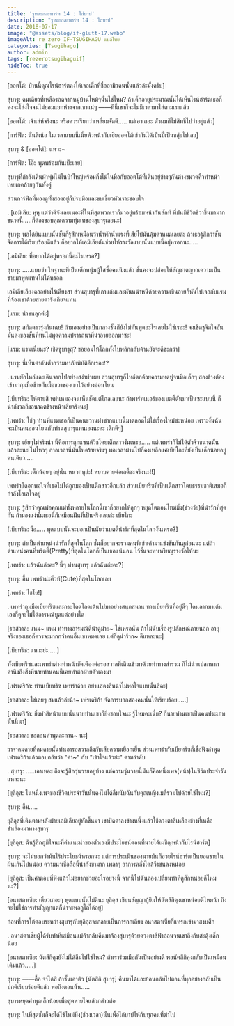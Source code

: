 ```yaml
---
title: 'รูทตะกละพาร์ท 14 : ไถ่บาป'
description: "รูทตะกละพาร์ท 14 : ไถ่บาป"
date: 2018-07-17
image: "@assets/blog/if-glutt-17.webp"
imageAlt: re zero IF-TSUGIHAGU แปลไทย
categories: [Tsugihagu]
author: admin
tags: [rezerotsugihaguif]
hideToc: true
---
```

[ออตโต้: ป่านนี้คุณไรน์ฮาร์ตคงได้เจอเด็กที่ชื่ออามิวคนนั้นแล้วล่ะมั้งครับ]

สุบารุ: คนเดียวที่เหลือรอดจากหมู่บ้านไหม้ๆนั่นใช่ไหม? ถ้าเด็กอายุประมาณนั้นได้เห็นไรน์ฮาร์ตเธอก็คงจะโล่งใจจนไม่ยอมแยกห่างจากเขาแน่ๆ ――ทีนี้เขาก็จะไม่มีเวลามาไล่ตามเราแล้ว

[ออตโต้: เจ้าเล่ห์จริงนะ หรือควรเรียกว่าเหลี่ยมจัดดี..... แต่เอาเถอะ ตัวผมก็ไม่สิทธิ์ไปว่าอยู่แล้ว]

[การ์ฟีล: นั่นสิเน้อ ในเวลาแบบนี้เนี่ยหัวหน้ากับเฮียออตโต้เข้ากันได้เป็นปี่เป็นขลุ่ยไปเลย]

สุบารุ & [ออตโต้]: แหวะ~

[การ์ฟีล: โอ๊ะ พูดพร้อมกันเป๊ะเลย]

สุบารุที่กำลังเดินฝ่าพุ่มไม้ในป่าใหญ่พร้อมกิ่งไม้ในมือกับออตโต้ที่เดินอยู่ข้างๆกันต่างขมวดคิ้วทำหน้าเหยเกคล้ายๆกันทั้งคู่

ส่วนการ์ฟีลที่มองดูทั้งสองอยู่ก็ปรบมือและขบเขี้ยวหัวเราะชอบใจ

.
[เอมิเลีย: หุหุ แต่ว่าดีจังเลยเนอะที่ในที่สุดพวกเราก็มาอยู่พร้อมหน้ากันสักที ที่มันมีชีวิตชีวาขึ้นมามากขนาดนี้.....ก็ต้องขอบคุณความทุ่มเทของสุบารุเลยนะ]

สุบารุ: พอได้ยินแบบนั้นชั้นก็รู้สึกเหมือนว่าน้ำพักน้ำแรงที่เสียไปมันคุ้มค่าหมดเลยล่ะ ถ้าเธอรู้สึกว่าชั้นจัดการได้เรียบร้อยดีแล้ว ก็อยากให้เอมิเลียตันช่วยให้รางวัลแบบนั้นแบบนี้อยู่หรอกนะ.....

[เอมิเลีย: ที่อยากได้อยู่หรอกนี่อะไรเหรอ?]

สุบารุ: .....แบบว่า ในฐานะที่เป็นเด็กหนุ่มผู้ใสซื่อคนนึงแล้ว ชั้นคงจะปล่อยให้สัญชาตญาณความเป็นชายมาพูดแทนไม่ได้หรอก

เอมิเลียเอียงคออย่างไร้เดียงสา ส่วนสุบารุที่เกาแก้มและหันหน้าหนีด้วยความเขินอายก็หันไปเจอกับแรมที่จ้องเขาด้วยสายตารังเกียจแทน

[แรม: น่าขนลุกค่ะ]

สุบารุ: สกัดดาวรุ่งกันเฉย! ถ้ามองอย่างเป็นกลางชั้นก็ยังไม่ทันพูดอะไรเลยไม่ใช่เรอะ! จงเชิดชูจิตใจอันมั่นคงของชั้นที่ทนไม่พูดความปรารถนาที่น่าอายออกมาซะ!

[แรม: แรมเนี่ยนะ? เชิดชูบารุสุ? ขอยอมให้โลกทั้งใบพลิกกลับด้านยังจะดีซะกว่า]

สุบารุ: นี่เห็นค่ากันต่ำกว่ามหาภัยพิบัติอีกเรอะ!?

.
แรมยักไหล่และเดินจากไปอย่างสง่าผ่าเผย ส่วนสุบารุก็ไหล่ตกด้วยความหดหู่จนมือเล็กๆ สองข้างต้องเข้ามากุมมือซ้ายกับมือขวาของเขาไว้อย่างอ่อนโยน

[เบียทริซ: ให้ตายสิ หม่นหมองจนเห็นชัดแต่ไกลเลยนะ ถ้าพาร์ทเนอร์ของเบตตี้ดันมาเป็นซะแบบนี้ ก็น่ากังวลถึงอนาคตข้างหน้าเสียจริงนะ]

[เพทร่า: ใช่ๆ ท่านพี่แรมเธอก็เป็นคนขวานผ่าซากแบบนี้มาตลอดไม่ใช่เรื่องใหม่ซะหน่อย เพราะงั้นฉันจะเป็นคนอ่อนโยนกับท่านสุบารุแทนเองนะคะ เด็กดีๆ]

สุบารุ: เฮ้ยๆไม่จริงน่า นี่คือการถูกแซนด์วิชโดยเด็กสาวงั้นเหรอ..... แต่เพทร่าก็ไม่ได้ตัวจิ๋วขนาดนั้นแล้วล่ะนะ ไม่ไหวๆ กาลเวลานี่มันโหดร้ายจริงๆ พอเวลาผ่านไปก็คงเหลือแค่เบียโกะที่ยังเป็นเด็กน้อยอยู่คนเดียว.....

[เบียทริซ: เด็กน้อยๆ อยู่นั่น หนวกหูย่ะ! หยาบคายต่อเลดี้ซะจริงนะ!!]

เพทร่ายืดอกพอใจที่เธอไม่ได้ถูกมองเป็นเด็กสาวอีกแล้ว ส่วนเบียทริซที่เป็นเด็กสาวโดยธรรมชาติเสมอก็กำลังโลเลใจอยู่

สุบารุ: รู้สึกว่าคุณพ่อคุณแม่ทั้งหลายในโลกนี้เขาก็อยากให้ลูกๆ หยุดโตตอนไทม์มิ่ง(ช่วงวัย)ที่น่ารักที่สุดกัน ถ้ามองแง่นั้นเธอนี่ก็เหมือนฝันที่เป็นจริงเลยล่ะ เบียโกะ

[เบียทริซ: งื้อ..... พูดแบบนั้นจะบอกเป็นนัยว่าเบตตี้น่ารักที่สุดในโลกงั้นเหรอ?]

สุบารุ: ถ้าเป็นตำแหน่งน่ารักที่สุดในโลก ชั้นก็อยากจะรวมคนที่เข้าเค้ามาแข่งขันกันดูก่อนนะ แต่ถ้าตำแหน่งคนที่พริตตี้(Pretty)ที่สุดในโลกก็เป็นเธอแน่นอน ไว้ชั้นจะหาเหรียญรางวัลให้นะ

[เพทร่า: แล้วฉันล่ะคะ? นี่ๆ ท่านสุบารุ แล้วฉันล่ะคะ?]

สุบารุ: อื้ม เพทร่าน่ะคิ้วท์(Cute)ที่สุดในโลกเลย

[เพทร่า: ไชโย!]

.
เพทร่ากุมมือเบียทริซและกระโดดโลดเต้นไปมาอย่างสนุกสนาน ทางเบียทริซที่อยู่ดีๆ โดนลากมาเต้นเองก็ดูจะไม่ได้อารมณ์บูดแต่อย่างใด

[รอสวาล: แหม~ แหม ท่าทางอารมณ์ดีน่าดูม่าย~ ใช่เหรอนั่น ถ้าไม่นับเรื่องรูปลักษณ์ภายนอก อายุจริงของเธอก็ควรจะมากกว่าคนอื่นเขาหมดเลย แต่ก็ดูน่าร้าก~ ดีแหละนะ]

[เบียทริซ: แหวะย่ะ.....]

ทั้งเบียทริซและเพทร่าต่างทำหน้าขัดเคืองต่อรอสวาลที่เดินเข้ามาด้วยท่าทางสำรวม ก็ไม่น่าแปลกหากคำนึงถึงสิ่งที่นายท่านคนนี้เคยทำต่อฝ่ายตัวเองมา

[เฟรเดริก้า: ท่านเบียทริซ เพทร่าด้วย อย่าแสดงสีหน้าไม่พอใจแบบนั้นสิคะ]

[รอสวาล: ใช่เลยๆ สมแล้วล่ะน้า~ เฟรเดริก้า จัดการบอกสองคนนั้นให้เรียบร้อย.....]

[เฟรเดริก้า: ยิ่งทำสีหน้าแบบนั้นนายท่านเขาก็ยิ่งชอบใจนะ รู้ไหมคะเนี่ย? ก็นายท่านเขาเป็นคนประเภทนั้นนี่นา]

[รอสวาล: ขอถอนคำพูดละกาน~ นะ]

วาจาคมคายที่คมคายนั้นทำเอารอสวาลถึงกับเสียความเยือกเย็น ส่วนเพทร่ากับเบียทริซก็เชื่อฟังคำพูดเฟรเดริก้าแล้วตอบกลับว่า "ค่า~" กับ "เข้าใจแล้วย่ะ" ตามลำดับ

.
สุบารุ: .....เอาเหอะ ถึงจะรู้สึกวุ่นวายอยู่บ้าง แต่ความวุ่นวายนี้มันก็คือหนึ่งเพจ(หน้า)ในชีวิตประจำวันแหละนะ

[ยุลิอุส: ในหนึ่งเพจของชีวิตประจำวันนั่นคงไม่ได้ลืมนับฉันกับคุณหญิงเมลี่รวมไปด้วยใช่ไหม?]

สุบารุ: อื้ม.....

ยุลิอุสที่เดินตามหลังฝ่ายเอมิเลียอยู่ทักขึ้นมา เขาปิดตาลงข้างหนึ่งแล้วใช้ดวงตาสีเหลืองข้างที่เหลือชำเลืองมาทางสุบารุ

[ยุลิอุส: ฉันรู้สึกภูมิใจนะที่คำแนะนำของตัวเองมีประโยชน์ตอนที่นายได้เผชิญหน้ากับไรน์ฮาร์ต]

สุบารุ: จะไม่บอกว่ามันไร้ประโยชน์หรอกนะ แต่การประเมินของนายมันก็อวยไรน์ฮาร์ตเป็นยอดชายในฝันเกินไปหน่อย ความน่าเชื่อถือนี่น่ากังขามาก เพลาๆ อาการคลั่งไคล้วีรชนลงหน่อย

[ยุลิอุส: เป็นคำตอบที่ฟังแล้วไม่อยากช่วยอะไรอย่างนี้ จากนี้ไปฉันลองเปลี่ยนท่าทีดูสักหน่อยดีไหมนะ?]

[อนาสตาเซีย: เดี๋ยวเถอะๆ พูดแบบนั้นไม่ดีนะ ยุลิอุส เขียนสัญญากู้ยืมให้นัตสึกิคุงเขาหน่อยดีไหมน้า ถึงจะไม่ใช่การทำสัญญาแต่ก็น่าจะพอถูไถได้อยู่]

ก่อนที่การโต้ตอบระหว่างสุบารุกับยุลิอุสจะกลายเป็นการถกเถียง อนาสตาเซียก็แทรกเข้ามาสงบศึก

.
อนาสตาเซียผู้ได้รับท่าทีเสมือนแม่ค้ากลับคืนมาจ้องสุบารุด้วยดวงตาสีฟ้าอ่อนจนเขาถึงกับสะดุ้งเล็กน้อย

[อนาสตาเซีย: นัตสึกิคุงยังไม่ได้ลืมไปใช่ไหม? ถ้าเราร่วมมือกันเป็นอย่างดี พอนัตสึกิคุงกลับเป็นเหมือนเดิมแล้ว.....]

สุบารุ: ――อื้อ จำได้สิ ถ้าชั้นเอาตัว [นัตสึกิ สุบารุ] คืนมาได้และย้อนกลับไปตอนที่ทุกอย่างกลับเป็นปกติเรียบร้อยดีแล้ว พอถึงตอนนั้น.....

สุบารหยุดคำพูดเล็กน้อยเพื่อสูดหายใจแล้วกล่าวต่อ

สุบารุ: ในที่สุดชั้นก็จะได้ใช้ไทม์มิ่ง(ช่วงเวลา)นั้นเพื่อไถ่บาปให้กับทุกคนที่ฆ่าไป